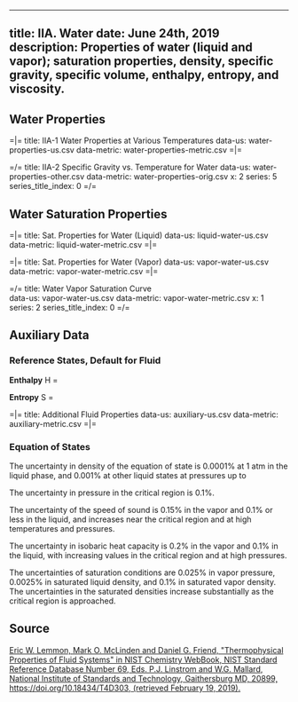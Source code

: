 -----
title: IIA. Water
date:  June 24th, 2019
description: Properties of water (liquid and vapor); saturation properties, density, specific gravity, specific volume, enthalpy, entropy, and viscosity.
-----

## Water Properties 

=|=
title: IIA-1 Water Properties at Various Temperatures
data-us: water-properties-us.csv
data-metric: water-properties-metric.csv
=|=

=/=
title: IIA-2 Specific Gravity vs. Temperature for Water
data-us: water-properties-other.csv
data-metric: water-properties-orig.csv
x: 2
series: 5
series_title_index: 0
=/=

## Water Saturation Properties 

=|=
title: Sat. Properties for Water (Liquid)
data-us: liquid-water-us.csv
data-metric: liquid-water-metric.csv
=|=

=|=
title: Sat. Properties for Water (Vapor)
data-us: vapor-water-us.csv
data-metric: vapor-water-metric.csv
=|=

=/=
title: Water Vapor Saturation Curve  
data-us: vapor-water-us.csv
data-metric: vapor-water-metric.csv
x: 1
series: 2
series_title_index: 0
=/=

## Auxiliary Data

### Reference States, Default for Fluid

**Enthalpy**
H = <units us = "19771.296093 Btu/lb-mole at 80.3 °F and 0.15 psia" metric="2551.013479 kJ/kg at 26.9 °C and 0.010 bar."/>

**Entropy**
S = <units us = "39.198189 Btu/lb-mole*R at 80.3 °F and 0.15 psia." metric = "9.103679 J/g*K at 26.9 °C and 0.010 bar.">


=|=
title: Additional Fluid Properties
data-us: auxiliary-us.csv
data-metric: auxiliary-metric.csv
=|=


### Equation of States
The uncertainty in density of the equation of state is 0.0001% at 1 atm in the liquid phase, 
and 0.001% at other liquid states at pressures up to <units us = "1450 psi and temperatures to 761.4 R. 
In the vapor phase, the uncertainty is 0.05% or less. The uncertainties rise at higher temperatures and/or pressures, but 
are generally less than 0.1% in density except at extreme conditions."
metric = "10 MPa  and temperatures to 423 K. In the vapor phase, the uncertainty is 0.05% or less. The uncertainties rise at higher temperatures and/or pressures, but 
are generally less than 0.1% in density except at extreme conditions."/>

The uncertainty in pressure in the critical region is 0.1%. 

The uncertainty of the speed of sound is 0.15% in the vapor and 0.1% or less in the liquid, and increases near the critical region and at high temperatures and pressures. 

The uncertainty in isobaric heat capacity is 0.2% in the vapor and 0.1% in the liquid, with increasing values in the critical region and at high pressures. 

The uncertainties of saturation conditions are 0.025% in vapor pressure, 0.0025% in saturated liquid density, and 0.1% in saturated vapor density. The uncertainties in the saturated densities increase substantially as the critical region is approached. 

## Source
[Eric W. Lemmon, Mark O. McLinden and Daniel G. Friend, "Thermophysical Properties of Fluid Systems" in NIST Chemistry WebBook, NIST Standard Reference Database Number 69, Eds. P.J. Linstrom and W.G. Mallard, National Institute of Standards and Technology, Gaithersburg MD, 20899, https://doi.org/10.18434/T4D303, (retrieved February 19, 2019).](https://webbook.nist.gov/cgi/fluid.cgi?Action=Load&ID=C7732185&Type=SatP&Digits=5&THigh=705.1&TLow=32&TInc=20&RefState=DEF&TUnit=F&PUnit=psia&DUnit=lbm%2Fft3&HUnit=Btu%2Flb-mole&WUnit=ft%2Fs&VisUnit=cP&STUnit=lb%2Fin)
